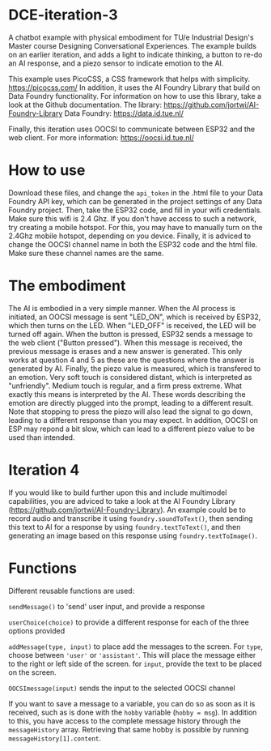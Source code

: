 # DCE-iteration-3

A chatbot example with physical embodiment for TU/e Industrial Design's Master course Designing Conversational Experiences. The example builds on an earlier iteration, and adds a light to indicate thinking, a button to re-do an AI response, and a piezo sensor to indicate emotion to the AI.

This example uses PicoCSS, a CSS framework that helps with simplicity. https://picocss.com/
In addition, it uses the AI Foundry Library that build on Data Foundry functionality. For information on how to use this library, take a look at the Github documentation.
The library: https://github.com/jortwi/AI-Foundry-Library
Data Foundry: https://data.id.tue.nl/

Finally, this iteration uses OOCSI to communicate between ESP32 and the web client. For more information: https://oocsi.id.tue.nl/

# How to use

Download these files, and change the `api_token` in the .html file to your Data Foundry API key, which can be generated in the project settings of any Data Foundry project. Then, take the ESP32 code, and fill in your wifi credentials. Make sure this wifi is 2.4 Ghz. If you don't have access to such a network, try creating a mobile hotspot. For this, you may have to manually turn on the 2.4Ghz mobile hotspot, depending on you device. Finally, it is adviced to change the OOCSI channel name in both the ESP32 code and the html file. Make sure these channel names are the same.

# The embodiment

The AI is embodied in a very simple manner. When the AI process is initiated, an OOCSI message is sent "LED_ON", which is received by ESP32, which then turns on the LED. When "LED_OFF" is received, the LED will be turned off again. When the button is pressed, ESP32 sends a message to the web client ("Button pressed"). When this message is received, the previous message is erases and a new answer is generated. This only works at question 4 and 5 as these are the questions where the answer is generated by AI. Finally, the piezo value is measured, which is transfered to an emotion. Very soft touch is considered distant, which is interpreted as "unfriendly". Medium touch is regular, and a firm press extreme. What exactly this means is interpreted by the AI. These words describing the emotion are directly plugged into the prompt, leading to a different result. Note that stopping to press the piezo will also lead the signal to go down, leading to a different response than you may expect. In addition, OOCSI on ESP may repond a bit slow, which can lead to a different piezo value to be used than intended.

# Iteration 4

If you would like to build further upon this and include multimodel capabilities, you are adviced to take a look at the AI Foundry Library (https://github.com/jortwi/AI-Foundry-Library). An example could be to record audio and transcribe it using `foundry.soundToText()`, then sending this text to AI for a response by using `foundry.textToText()`, and then generating an image based on this response using `foundry.textToImage()`.

# Functions

Different reusable functions are used:

`sendMessage()` to 'send' user input, and provide a response

`userChoice(choice)` to provide a different response for each of the three options provided

`addMessage(type, input)` to place add the messages to the screen. For `type`, choose between `'user'` or `'assistant'`. This will place the message either to the right or left side of the screen. for `input`, provide the text to be placed on the screen.

`OOCSImessage(input)` sends the input to the selected OOCSI channel

If you want to save a message to a variable, you can do so as soon as it is received, such as is done with the `hobby` variable (`hobby = msg`). In addition to this, you have access to the complete message history through the `messageHistory` array. Retrieving that same hobby is possible by running `messageHistory[1].content`.
